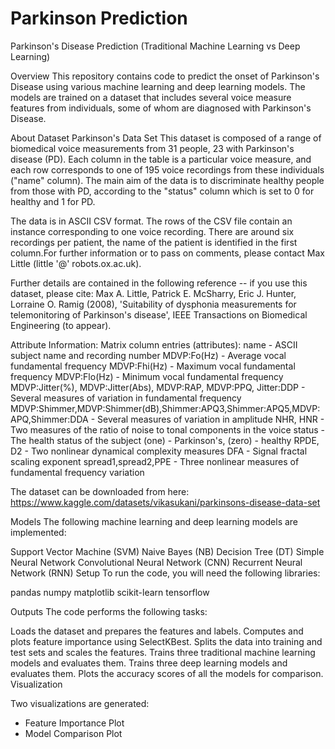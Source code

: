 # Parkinson Prediction
Parkinson's Disease Prediction (Traditional Machine Learning vs Deep Learning)


Overview
This repository contains code to predict the onset of Parkinson's Disease using various machine learning and deep learning models. The models are trained on a dataset that includes several voice measure features from individuals, some of whom are diagnosed with Parkinson's Disease.

About Dataset
Parkinson's Data Set
This dataset is composed of a range of biomedical voice measurements from 31 people, 23 with Parkinson's disease (PD). Each column in the table is a particular voice measure, and each row corresponds to one of 195 voice recordings from these individuals ("name" column). The main aim of the data is to discriminate healthy people from those with PD, according to the "status" column which is set to 0 for healthy and 1 for PD.

The data is in ASCII CSV format. The rows of the CSV file contain an instance corresponding to one voice recording. There are around six recordings per patient, the name of the patient is identified in the first column.For further information or to pass on comments, please contact Max Little (little '@' robots.ox.ac.uk).

Further details are contained in the following reference -- if you use this dataset, please cite:
Max A. Little, Patrick E. McSharry, Eric J. Hunter, Lorraine O. Ramig (2008), 'Suitability of dysphonia measurements for telemonitoring of Parkinson's disease', IEEE Transactions on Biomedical Engineering (to appear).

Attribute Information:
Matrix column entries (attributes):
name - ASCII subject name and recording number
MDVP:Fo(Hz) - Average vocal fundamental frequency
MDVP:Fhi(Hz) - Maximum vocal fundamental frequency
MDVP:Flo(Hz) - Minimum vocal fundamental frequency
MDVP:Jitter(%), MDVP:Jitter(Abs), MDVP:RAP, MDVP:PPQ, Jitter:DDP - Several measures of variation in fundamental frequency
MDVP:Shimmer,MDVP:Shimmer(dB),Shimmer:APQ3,Shimmer:APQ5,MDVP:APQ,Shimmer:DDA - Several measures of variation in amplitude
NHR, HNR - Two measures of the ratio of noise to tonal components in the voice
status - The health status of the subject (one) - Parkinson's, (zero) - healthy
RPDE, D2 - Two nonlinear dynamical complexity measures
DFA - Signal fractal scaling exponent
spread1,spread2,PPE - Three nonlinear measures of fundamental frequency variation

The dataset can be downloaded from here:
https://www.kaggle.com/datasets/vikasukani/parkinsons-disease-data-set


Models
The following machine learning and deep learning models are implemented:

Support Vector Machine (SVM)
Naive Bayes (NB)
Decision Tree (DT)
Simple Neural Network
Convolutional Neural Network (CNN)
Recurrent Neural Network (RNN)
Setup
To run the code, you will need the following libraries:

pandas
numpy
matplotlib
scikit-learn
tensorflow



Outputs
The code performs the following tasks:

Loads the dataset and prepares the features and labels.
Computes and plots feature importance using SelectKBest.
Splits the data into training and test sets and scales the features.
Trains three traditional machine learning models and evaluates them.
Trains three deep learning models and evaluates them.
Plots the accuracy scores of all the models for comparison.
Visualization

Two visualizations are generated:
- Feature Importance Plot
- Model Comparison Plot
